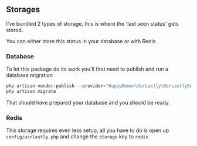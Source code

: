## Storages

I've bundled 2 types of storage, this is where the 'last seen status' gets stored.

You can either store this status in your database or with Redis.

### Database

To let this package do its work you'll first need to publish and run a database migration

```php
php artisan vendor:publish --provider="HappyDemon\UsrLastly\UsrLastlyServiceProvider" --tag="migrations"
php artisan migrate
```

That should have prepared your database and you should be ready.

### Redis

This storage requires even less setup, all you have to do is open up `config/usrlastly.php` and change the `storage` key to `redis`